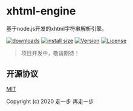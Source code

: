 # xhtml-engine
基于node.js开发的xhtml字符串解析引擎。

[![downloads](https://img.shields.io/npm/dm/xhtml-engine.svg)](https://yelloxing.github.io/npm-downloads?interval=7&packages=xhtml-engine)
[![install size](https://packagephobia.now.sh/badge?p=xhtml-engine)](https://packagephobia.now.sh/result?p=xhtml-engine)
[![Version](https://img.shields.io/npm/v/xhtml-engine.svg)](https://www.npmjs.com/package/xhtml-engine)
[![License](https://img.shields.io/npm/l/xhtml-engine.svg)](https://github.com/yelloxing/xhtml-engine/blob/master/LICENSE)

> 项目开发中，敬请期待！

## 开源协议

[MIT](https://github.com/yelloxing/xhtml-engine/blob/master/LICENSE)

Copyright (c) 2020 走一步 再走一步